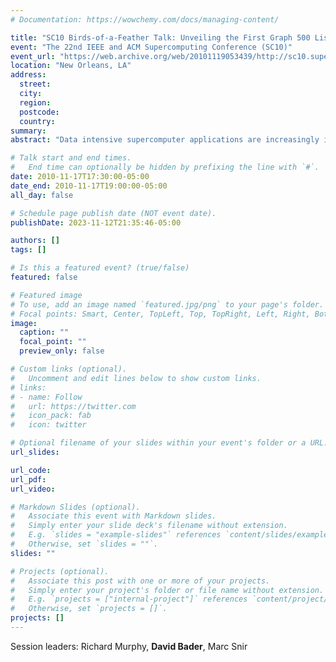 ```yaml
---
# Documentation: https://wowchemy.com/docs/managing-content/

title: "SC10 Birds-of-a-Feather Talk: Unveiling the First Graph 500 List"
event: "The 22nd IEEE and ACM Supercomputing Conference (SC10)"
event_url: "https://web.archive.org/web/20101119053439/http://sc10.supercomputing.org/schedule/event_detail.php?evid=bof170"
location: "New Orleans, LA"
address:
  street:
  city:
  region:
  postcode:
  country:
summary:
abstract: "Data intensive supercomputer applications are increasingly important HPC workloads, but are ill suited for platforms designed for 3D physics simulations. Current benchmarks and performance metrics do not provide useful information on the suitability of supercomputing systems for data intensive applications. A new set of benchmarks is needed in order to guide the design of hardware architectures and software systems intended to support such applications and to help procurements. Graph algorithms are a core part of many analytics workloads. Backed by a steering committee of over 30 international HPC experts from academia, industry, and national laboratories, Graph 500 will establish a set of large-scale benchmarks for these applications. This BOF will unveil the first Graph 500 list, and discuss both today’s Graph 500 benchmark and the evolution of that benchmark going forward. The Graph 500 steering committee is in the process of developing comprehensive benchmarks to address three application kernels: concurrent search, optimization (single source shortest path), and edge-oriented (maximal independent set). Further, we are in the process of addressing five graph-related business areas: Cybersecurity, Medical Informatics, Data Enrichment, Social Networks, and Symbolic Networks. The BOF will offer a forum for community and provide a rallying point for data intensive supercomputing problems, and follows the introduction of the Graph 500 at ISC2010. This is the first serious approach to complement the Top 500 with data intensive applications. Additionally, we are working with the SPEC committee to include our benchmark in their CPU benchmark suite. We anticipate the list will rotate between ISC and SC in future years. More information can be found at: www.graph500.org"

# Talk start and end times.
#   End time can optionally be hidden by prefixing the line with `#`.
date: 2010-11-17T17:30:00-05:00
date_end: 2010-11-17T19:00:00-05:00
all_day: false

# Schedule page publish date (NOT event date).
publishDate: 2023-11-12T21:35:46-05:00

authors: []
tags: []

# Is this a featured event? (true/false)
featured: false

# Featured image
# To use, add an image named `featured.jpg/png` to your page's folder. 
# Focal points: Smart, Center, TopLeft, Top, TopRight, Left, Right, BottomLeft, Bottom, BottomRight.
image:
  caption: ""
  focal_point: ""
  preview_only: false

# Custom links (optional).
#   Uncomment and edit lines below to show custom links.
# links:
# - name: Follow
#   url: https://twitter.com
#   icon_pack: fab
#   icon: twitter

# Optional filename of your slides within your event's folder or a URL.
url_slides:

url_code:
url_pdf:
url_video:

# Markdown Slides (optional).
#   Associate this event with Markdown slides.
#   Simply enter your slide deck's filename without extension.
#   E.g. `slides = "example-slides"` references `content/slides/example-slides.md`.
#   Otherwise, set `slides = ""`.
slides: ""

# Projects (optional).
#   Associate this post with one or more of your projects.
#   Simply enter your project's folder or file name without extension.
#   E.g. `projects = ["internal-project"]` references `content/project/deep-learning/index.md`.
#   Otherwise, set `projects = []`.
projects: []
---
```


Session leaders: Richard Murphy, **David Bader**, Marc Snir